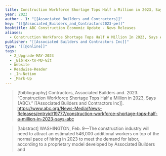 ```yaml
---
title: Construction Workforce Shortage Tops Half a Million in 2023, Says ABC
year: 2023
author - 1: "[[Associated Builders and Contractors]]"
key: "[[@Associated_Builders_and_Contractors2023-pe]]"
booktitle: ABC Construction Economic Update - News Releases
aliases:
  - Construction Workforce Shortage Tops Half A Million In 2023, Says Abc
publisher: "[[Associated Builders and Contractors Inc]]"
type: "[[@online]]"
tags:
  - 2_Upgrade-MAY-2023
  - _BibTex-to-MD-Git
  - Website
  - Readwise-Reader
  - _In-Notion
  - _Mark-Up
---
```


> [!bibliography]
> Contractors, Associated Builders and. 2023. “Construction Workforce Shortage Tops Half a Million in 2023, Says {ABC}.” [[Associated Builders and Contractors Inc]]. https://www.abc.org/News-Media/News-Releases/entryid/19777/construction-workforce-shortage-tops-half-a-million-in-2023-says-abc

> [!abstract]
> WASHINGTON, Feb. 9—The construction industry will need to attract an estimated 546,000 additional workers on top of the normal pace of hiring in 2023 to meet the demand for labor, according to a proprietary model developed by Associated Builders and